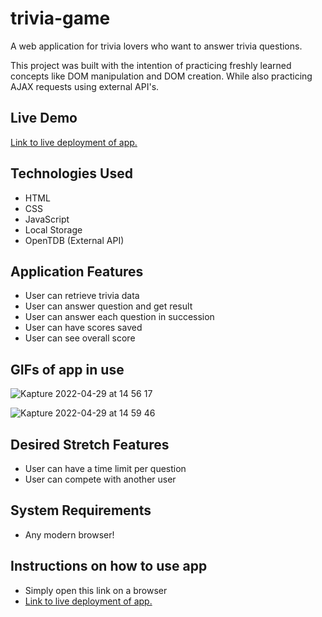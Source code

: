 # trivia-game

A web application for trivia lovers who want to answer trivia questions.

This project was built with the intention of practicing freshly learned concepts like DOM manipulation and DOM creation. While also practicing AJAX requests using external API's.

## Live Demo
[Link to live deployment of app.](damien-martinez.github.io/trivia-game/)

## Technologies Used
- HTML
- CSS
- JavaScript
- Local Storage
- OpenTDB (External API)

## Application Features
- User can retrieve trivia data
- User can answer question and get result
- User can answer each question in succession
- User can have scores saved
- User can see overall score

## GIFs of app in use 
![Kapture 2022-04-29 at 14 56 17](https://user-images.githubusercontent.com/40590740/166074161-0e1fc74c-3663-4551-9d31-22946789070b.gif)


![Kapture 2022-04-29 at 14 59 46](https://user-images.githubusercontent.com/40590740/166074445-c1683aaf-9d61-49f5-963a-3214a2d7c24f.gif)

## Desired Stretch Features
- User can have a time limit per question
- User can compete with another user

## System Requirements
- Any modern browser! 

## Instructions on how to use app
- Simply open this link on a browser
- [Link to live deployment of app.](damien-martinez.github.io/trivia-game/)
